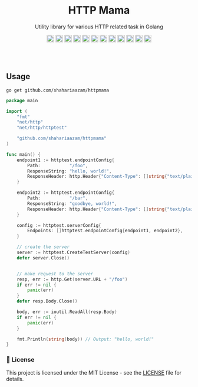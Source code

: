 <h1 align="center">HTTP Mama</h1>
<p align="center">Utility library for various HTTP related task in Golang</p>

<p align="center">
  <a href="https://github.com/shahariaazam/httpmama/actions/workflows/CI.yaml"><img src="https://github.com/shahariaazam/httpmama/actions/workflows/CI.yaml/badge.svg" height="20"/></a>
  <a href="https://codecov.io/gh/shahariaazam/httpmama"><img src="https://codecov.io/gh/shahariaazam/httpmama/branch/master/graph/badge.svg?token=NKTKQ45HDN" height="20"/></a>
  <a href="https://sonarcloud.io/summary/new_code?id=shahariaazam_httpmama"><img src="https://sonarcloud.io/api/project_badges/measure?project=shahariaazam_httpmama&metric=reliability_rating" height="20"/></a>
  <a href="https://sonarcloud.io/summary/new_code?id=shahariaazam_httpmama"><img src="https://sonarcloud.io/api/project_badges/measure?project=shahariaazam_httpmama&metric=vulnerabilities" height="20"/></a>
  <a href="https://sonarcloud.io/summary/new_code?id=shahariaazam_httpmama"><img src="https://sonarcloud.io/api/project_badges/measure?project=shahariaazam_httpmama&metric=security_rating" height="20"/></a>
  <a href="https://sonarcloud.io/summary/new_code?id=shahariaazam_httpmama"><img src="https://sonarcloud.io/api/project_badges/measure?project=shahariaazam_httpmama&metric=sqale_rating" height="20"/></a>
  <a href="https://sonarcloud.io/summary/new_code?id=shahariaazam_httpmama"><img src="https://sonarcloud.io/api/project_badges/measure?project=shahariaazam_httpmama&metric=code_smells" height="20"/></a>
  <a href="https://sonarcloud.io/summary/new_code?id=shahariaazam_httpmama"><img src="https://sonarcloud.io/api/project_badges/measure?project=shahariaazam_httpmama&metric=ncloc" height="20"/></a>
  <a href="https://sonarcloud.io/summary/new_code?id=shahariaazam_httpmama"><img src="https://sonarcloud.io/api/project_badges/measure?project=shahariaazam_httpmama&metric=alert_status" height="20"/></a>
  <a href="https://sonarcloud.io/summary/new_code?id=shahariaazam_httpmama"><img src="https://sonarcloud.io/api/project_badges/measure?project=shahariaazam_httpmama&metric=duplicated_lines_density" height="20"/></a>
  <a href="https://sonarcloud.io/summary/new_code?id=shahariaazam_httpmama"><img src="https://sonarcloud.io/api/project_badges/measure?project=shahariaazam_httpmama&metric=bugs" height="20"/></a>
  <a href="https://sonarcloud.io/summary/new_code?id=shahariaazam_httpmama"><img src="https://sonarcloud.io/api/project_badges/measure?project=shahariaazam_httpmama&metric=sqale_index" height="20"/></a>
</p><br/><br/>

## Usage

```shell
go get github.com/shahariaazam/httpmama
```

```go
package main

import (
    "fmt"
    "net/http"
    "net/http/httptest"

    "github.com/shahariaazam/httpmama"
)

func main() {
    endpoint1 := httptest.endpointConfig{
        Path:           "/foo",
        ResponseString: "hello, world!",
        ResponseHeader: http.Header{"Content-Type": []string{"text/plain"}},
    }

    endpoint2 := httptest.endpointConfig{
        Path:           "/bar",
        ResponseString: "goodbye, world!",
        ResponseHeader: http.Header{"Content-Type": []string{"text/plain"}},
    }

    config := httptest.serverConfig{
        Endpoints: []httptest.endpointConfig{endpoint1, endpoint2},
    }

    // create the server
    server := httptest.CreateTestServer(config)
    defer server.Close()


    // make request to the server
    resp, err := http.Get(server.URL + "/foo")
    if err != nil {
        panic(err)
    }
    defer resp.Body.Close()

    body, err := ioutil.ReadAll(resp.Body)
    if err != nil {
        panic(err)
    }

    fmt.Println(string(body)) // Output: "hello, world!"
}
```

### 📝 License

This project is licensed under the MIT License - see the [LICENSE](https://github.com/shahariaazam/httpmama/blob/master/LICENSE) file for details.